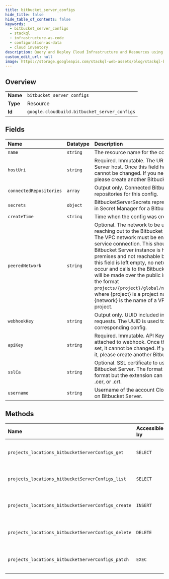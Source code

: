 ```yaml
---
title: bitbucket_server_configs
hide_title: false
hide_table_of_contents: false
keywords:
  - bitbucket_server_configs
  - stackql
  - infrastructure-as-code
  - configuration-as-data
  - cloud inventory
description: Query and Deploy Cloud Infrastructure and Resources using SQL
custom_edit_url: null
image: https://storage.googleapis.com/stackql-web-assets/blog/stackql-blog-post-featured-image.png
---
```

  
    

## Overview
<table><tbody>
<tr><td><b>Name</b></td><td><code>bitbucket_server_configs</code></td></tr>
<tr><td><b>Type</b></td><td>Resource</td></tr>
<tr><td><b>Id</b></td><td><code>google.cloudbuild.bitbucket_server_configs</code></td></tr>
</tbody></table>

## Fields
| Name | Datatype | Description |
|:-----|:---------|:------------|
| `name` | `string` | The resource name for the config. |
| `hostUri` | `string` | Required. Immutable. The URI of the Bitbucket Server host. Once this field has been set, it cannot be changed. If you need to change it, please create another BitbucketServerConfig. |
| `connectedRepositories` | `array` | Output only. Connected Bitbucket Server repositories for this config. |
| `secrets` | `object` | BitbucketServerSecrets represents the secrets in Secret Manager for a Bitbucket Server. |
| `createTime` | `string` | Time when the config was created. |
| `peeredNetwork` | `string` | Optional. The network to be used when reaching out to the Bitbucket Server instance. The VPC network must be enabled for private service connection. This should be set if the Bitbucket Server instance is hosted on-premises and not reachable by public internet. If this field is left empty, no network peering will occur and calls to the Bitbucket Server instance will be made over the public internet. Must be in the format `projects/{project}/global/networks/{network}`, where {project} is a project number or id and {network} is the name of a VPC network in the project. |
| `webhookKey` | `string` | Output only. UUID included in webhook requests. The UUID is used to look up the corresponding config. |
| `apiKey` | `string` | Required. Immutable. API Key that will be attached to webhook. Once this field has been set, it cannot be changed. If you need to change it, please create another BitbucketServerConfig. |
| `sslCa` | `string` | Optional. SSL certificate to use for requests to Bitbucket Server. The format should be PEM format but the extension can be one of .pem, .cer, or .crt. |
| `username` | `string` | Username of the account Cloud Build will use on Bitbucket Server. |
## Methods
| Name | Accessible by | Required Params | Description |
|:-----|:--------------|:----------------|:------------|
| `projects_locations_bitbucketServerConfigs_get` | `SELECT` | `name` | Retrieve a `BitbucketServerConfig`. This API is experimental. |
| `projects_locations_bitbucketServerConfigs_list` | `SELECT` | `parent` | List all `BitbucketServerConfigs` for a given project. This API is experimental. |
| `projects_locations_bitbucketServerConfigs_create` | `INSERT` | `parent` | Creates a new `BitbucketServerConfig`. This API is experimental. |
| `projects_locations_bitbucketServerConfigs_delete` | `DELETE` | `name` | Delete a `BitbucketServerConfig`. This API is experimental. |
| `projects_locations_bitbucketServerConfigs_patch` | `EXEC` | `name` | Updates an existing `BitbucketServerConfig`. This API is experimental. |
